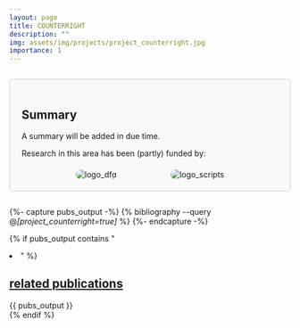```yaml
---
layout: page
title: COUNTERRIGHT
description: ""
img: assets/img/projects/project_counterright.jpg
importance: 1
---
```


<div style="border: 1px solid #ccc; border-radius: 5px; padding: 1.5em; margin: 2em 0; background-color: #f9f9f9;">

  <h2>
    Summary
  </h2>
  
  <p>
    A summary will be added in due time.
  </p>
  <p>
    Research in this area has been (partly) funded by:
  </p>

  <div style="display: flex; justify-content: space-evenly; align-items: center; margin-top: 1.5em;">
    <img src="{{ '/assets/img/projects/logo_dfg.png' | relative_url }}" alt="logo_dfg" style="max-width: 30vw; width: auto; max-height: 70px; border-radius: 10px;">
    <img src="{{ '/assets/img/projects/logo_scripts.png' | relative_url }}" alt="logo_scripts" style="max-width: 30vw; width: auto; max-height: 70px; border-radius: 10px;">
  </div>

</div>

{%- capture pubs_output -%}
  {% bibliography --query @*[project_counterright=true]* %}
{%- endcapture -%}

{% if pubs_output contains "<li>" %}
  <div>
    <h2>
      <a href="{{ '/publications/' | relative_url }}" style="color: inherit">
        related publications
      </a>
    </h2>
    <div class="publications">
      {{ pubs_output }}
    </div>
  </div>
{% endif %}
